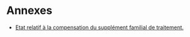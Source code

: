# Annexes

- [Etat relatif à la compensation du supplément familial de traitement.](etat-relatif-a)
